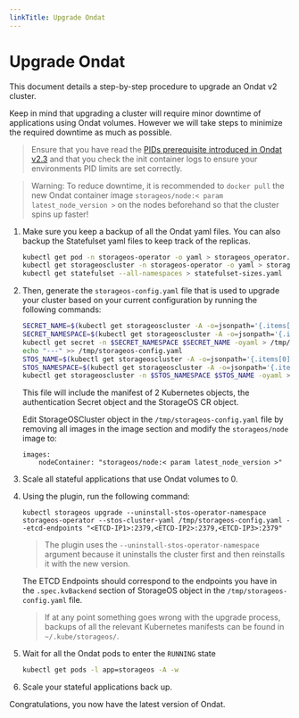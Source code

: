 ```yaml
---
linkTitle: Upgrade Ondat
---
```


# Upgrade Ondat

This document details a step-by-step procedure to upgrade an Ondat v2 cluster.

Keep in mind that upgrading a cluster will require minor downtime of
applications using Ondat volumes. However we will take steps to minimize
the required downtime as much as possible.

> Ensure that you have read the [PIDs prerequisite introduced in Ondat
> v2.3](/docs/prerequisites/pidlimits) and that you check the
> init container logs to ensure your environments PID limits are set correctly.

> Warning: To reduce downtime, it is recommended to `docker pull` the new
> Ondat container image `storageos/node:< param latest_node_version >`
> on the nodes beforehand so that the cluster spins up faster!

1. Make sure you keep a backup of all the Ondat yaml files. You can also backup
   the Statefulset yaml files to keep track of the replicas.

    ```bash
    kubectl get pod -n storageos-operator -o yaml > storageos_operator.yaml
    kubectl get storageoscluster -n storageos-operator -o yaml > storageos_cr.yaml
    kubectl get statefulset --all-namespaces > statefulset-sizes.yaml
    ```

1. Then, generate the `storageos-config.yaml` file that is used to upgrade your
   cluster based on your current configuration by running the following
   commands:

    ```bash
    SECRET_NAME=$(kubectl get storageoscluster -A -o=jsonpath='{.items[0].spec.secretRefName}')
    SECRET_NAMESPACE=$(kubectl get storageoscluster -A -o=jsonpath='{.items[0].spec.secretRefNamespace}')
    kubectl get secret -n $SECRET_NAMESPACE $SECRET_NAME -oyaml > /tmp/storageos-config.yaml
    echo "---" >> /tmp/storageos-config.yaml
    STOS_NAME=$(kubectl get storageoscluster -A -o=jsonpath='{.items[0].metadata.name}')
    STOS_NAMESPACE=$(kubectl get storageoscluster -A -o=jsonpath='{.items[0].metadata.namespace}')
    kubectl get storageoscluster -n $STOS_NAMESPACE $STOS_NAME -oyaml >> /tmp/storageos-config.yaml
    ```
    This file will include the manifest of 2 Kubernetes objects, the
    authentication Secret object and the StorageOS CR object.

    Edit StorageOSCluster object in the `/tmp/storageos-config.yaml` file by
    removing all images in the image section and modify the `storageos/node`
    image to:
    ```
    images:
        nodeContainer: "storageos/node:< param latest_node_version >"
    ```

1. Scale all stateful applications that use Ondat volumes to 0.

1. Using the plugin, run the following command:
    ```
    kubectl storageos upgrade --uninstall-stos-operator-namespace storageos-operator --stos-cluster-yaml /tmp/storageos-config.yaml --etcd-endpoints "<ETCD-IP1>:2379,<ETCD-IP2>:2379,<ETCD-IP3>:2379"
    ```

    > The plugin uses the `--uninstall-stos-operator-namespace` argument
    > because it uninstalls the cluster first and then reinstalls it with the
    > new version.

    The ETCD Endpoints should correspond to the endpoints you have in the
    `.spec.kvBackend` section of StorageOS object in the
    `/tmp/storageos-config.yaml` file.

    > If at any point something goes wrong with the upgrade process, backups of all the relevant
    > Kubernetes manifests can be found in `~/.kube/storageos/`.

1. Wait for all the Ondat pods to enter the `RUNNING` state
    ```bash
    kubectl get pods -l app=storageos -A -w
    ```
1. Scale your stateful applications back up.

Congratulations, you now have the latest version of Ondat.
